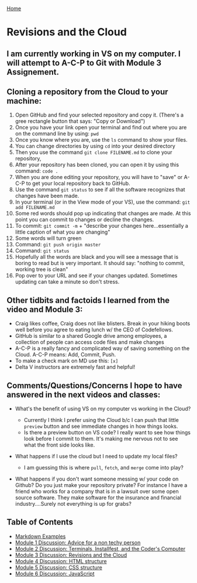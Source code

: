 [Home](https://jennjoyce.github.io/learning-journal/)

# Revisions and the Cloud


## I am currently working in VS on my computer. I will attempt to A-C-P to Git with Module 3 Assignement.


## Cloning a repository from the Cloud to your machine:

1. Open GitHub and find your selected repository and copy it.  (There's a gree rectangle button that says: "Copy or Download")
2. Once you have your link open your terminal and find out where you are on the command line by using: `pwd`
3. Once you know where you are, use the `ls` command to show your files.
4. You can change directories by using `cd` into your desired directory
5. Then you use the command `git clone FILENAME.md` to clone your repository,
6. After your repository has been cloned, you can open it by using this command: `code .`
7. When you are done editing your repository, you will have to "save" or A-C-P to get your local repository back to GitHub.
8. Use the command `git status` to see if all the software recognizes that changes have been made.
9. In your terminal (or in the View mode of your VS), use the command: `git add FILENAME.md`
10. Some red words should pop up indicating that changes are made. At this point you can commit to changes or decline the changes.
11. To commit: `git commit -m` + "describe your changes here...essentially a little caption of what you are changing"
12. Some words will turn green 
13. Command: `git push origin master`
14. Command: `git status`
15. Hopefully all the words are black and you will see a message that is boring to read but is very important.  It should say: "nothing to commit, working tree is clean"
16. Pop over to your URL and see if your changes updated.  Sometimes updating can take a minute so don't stress.


## Other tidbits and factoids I learned from the video and Module 3:
*  Craig likes coffee, Craig does not like blisters. Break in your hiking boots well before you agree to eating lunch w/ the CEO of Codefellows. 
*  GitHub is similar to a shared Google drive among employees, a collection of people can access code files and make changes
*  A-C-P is a really fancy and complicated way of saving something on the Cloud. A-C-P means: Add, Commit, Push.
*  To make a check mark on MD use this: `[x]`
*  Delta V instructors are extremely fast and helpful!

## Comments/Questions/Concerns I hope to have answered in the next videos and classes:
*  What's the benefit of using VS on my computer vs working in the Cloud?
    *  Currently I think I prefer using the Cloud b/c I can push that little `preview` button and see immediate changes in how things looks. 
    *  Is there a preview button on VS code? I really want to see how things look before I commit to them. It's making me nervous not to see what the front side looks like. 

*  What happens if I use the cloud but I need to update my local files? 
    *  I am guessing this is where `pull`, `fetch`, and `merge` come into play?
*  What happens if you don't want someone messing w/ your code on Github? Do you just make your repository private? For instance I have a friend who works for a company that is in    a lawsuit over some open source software. They make software for the insurance and financial industry....Surely not everything is up for grabs? 

## Table of Contents

- [Markdown Examples](/MarkdownExample.md)
- [Module 1 Discussion: Advice for a non techy person](/Discussion.md)
- [Module 2 Discussion: Terminals, Installfest, and the Coder's Computer](/DISCUSSION_02.md)
- [Module 3 Discussion: Revisions and the Cloud](/Discussion03.md)
- [Module 4 Discussion: HTML structure](Discussion04.md)
- [Module 5 Discussion: CSS structure](Discussion05.md)
- [Module 6 Discussion: JavaScript](Discussion06.md)

